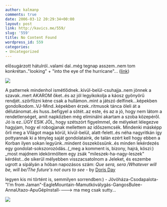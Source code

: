 ```yaml
---
author: kalmanp
comments: true
date: 2006-03-12 20:29:34+00:00
layout: post
link: http://kavics.me/559/
slug: '559'
title: No Content Found
wordpress_id: 559
categories:
- Uncategorized
---
```


elősugárzott hátulról..valami dal..még tegnap asszem..nem tom konkrétan.."looking" + "into the eye of the hurricane"... ([link](http://antwrp.gsfc.nasa.gov/apod/ap040915.html))




![](http://kavics.freeblog.hu/Files/ivan_iss.jpg)




A patternek mindenhol ismétlődnek..kívül-belül-csuhajja..nem jönnek a szavak..mert AKAROM őket..és az jól legyikokolja a káosz gyönyörű rendjét..szörfözni kéne csak a hullámon..mint a játszó delfinek...képekben gondolkodom..VJ-Mind..képekben érzek..ritmusok tánca öleli át a délutánomat..és huss..befigyel a sötét..az este, és az a jó, hogy nem látom a rendetlenséget, amit napközben még eliminálni akartam a szoba közepéről.  
Jó is ez..ÚGY ESIK JÓL, hogy szétszórt figyelmmel, de mélyeket lélegezve hagyjam, hogy el robogjanak mellettem az időszemcsék. Mindenki másképp őrli meg a Világot maga körül, kívül-belül, alatt-felett..és néha nagyritkán így pottyannak ki a tényleg saját gondolataink, de talán ezért kell hogy ebben a Korban ilyen sokan legyünk..mindent összekössünk..és minden lekérdezés egy gondolat-sokszorozódás..(_meg a komment is, bizony, hajrá, köszi:)  
_most majdnem idekörmöltem egy zsák "mileszek-ha-nagy-leszek" kérdést...de sikerül mélyebben visszacsatolnom a Jeleket, és eszembe ugrott a sípályán a hóban napozásos szám: *Que sera, sera /Whatever will be, will be/The future's not ours to see* - by [Doris Day](http://www.lyricsdownload.com/doris-day-whatever-will-be-will-be-lyrics.html)




legyen kis mi történt is, semmilyen sorrendben:) - Jövöháza-Csodapalota-"I'm from Jaman"-EagleMountain-Mamutkóválygás-GangosBulee-AnnaUtazo-ApuGépInstall----> ma meg csak sutty... 




![](http://kavics.freeblog.hu/Files/!!figyelem.JPG)
